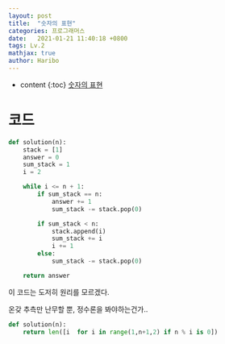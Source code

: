 ```yaml
---
layout: post
title:  "숫자의 표현"
categories: 프로그래머스
date:   2021-01-21 11:40:18 +0800
tags: Lv.2
mathjax: true
author: Haribo
---
```


* content
{:toc}
[숫자의 표현](https://school.programmers.co.kr/learn/courses/30/lessons/12924)

# 코드

```python
def solution(n):
    stack = [1]
    answer = 0
    sum_stack = 1  
    i = 2

    while i <= n + 1:
        if sum_stack == n:
            answer += 1
            sum_stack -= stack.pop(0)

        if sum_stack < n:
            stack.append(i)
            sum_stack += i
            i += 1
        else:
            sum_stack -= stack.pop(0)

    return answer
```



이 코드는 도저히 원리를 모르겠다. 

온갖 추측만 난무할 뿐, 정수론을 봐야하는건가..

```python
def solution(n):
    return len([i  for i in range(1,n+1,2) if n % i is 0])
```


